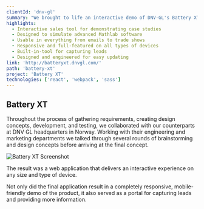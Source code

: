 ```yaml
---
clientId: 'dnv-gl'
summary: "We brought to life an interactive demo of DNV-GL's Battery XT product leveraged by business and government clients around the globe to advance the safety and sustainability of their organizations."
highlights:
  - Interactive sales tool for demonstrating case studies
  - Designed to simulate advanced Mathlab software
  - Usable in everything from emails to trade shows
  - Responsive and full-featured on all types of devices
  - Built-in-tool for capturing leads
  - Designed and engineered for easy updating
link: 'http://batteryxt.dnvgl.com/'
path: 'battery-xt'
project: 'Battery XT'
technologies: ['react', 'webpack', 'sass']
---
```


## Battery XT

Throughout the process of gathering requirements, creating design concepts, development, and testing, we collaborated with our counterparts at DNV GL headquarters in Norway. Working with their engineering and marketing departments we talked through several rounds of brainstorming and design concepts before arriving at the final concept.

![Battery XT Screenshot](/img/caseStudies/dnvgl-mock.png)

The result was a web application that delivers an interactive experience on any size and type of device.

Not only did the final application result in a completely responsive, mobile-friendly demo of the product, it also served as a portal for capturing leads and providing more information.
